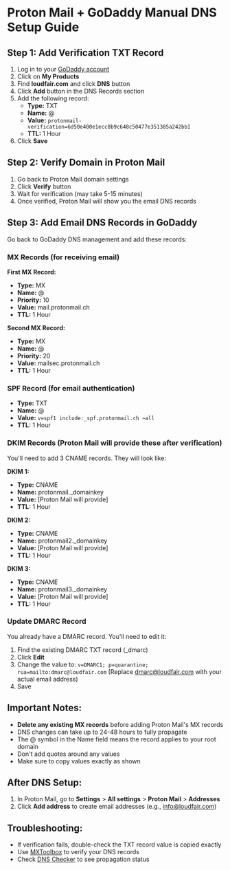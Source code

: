 # Proton Mail + GoDaddy Manual DNS Setup Guide

## Step 1: Add Verification TXT Record

1. Log in to your [GoDaddy account](https://account.godaddy.com)
2. Click on **My Products**
3. Find **loudfair.com** and click **DNS** button
4. Click **Add** button in the DNS Records section
5. Add the following record:
   - **Type:** TXT
   - **Name:** @ 
   - **Value:** `protonmail-verification=6d50e400e1ecc8b9c648c50477e351385a242bb1`
   - **TTL:** 1 Hour
6. Click **Save**

## Step 2: Verify Domain in Proton Mail

1. Go back to Proton Mail domain settings
2. Click **Verify** button
3. Wait for verification (may take 5-15 minutes)
4. Once verified, Proton Mail will show you the email DNS records

## Step 3: Add Email DNS Records in GoDaddy

Go back to GoDaddy DNS management and add these records:

### MX Records (for receiving email)

**First MX Record:**
- **Type:** MX
- **Name:** @
- **Priority:** 10
- **Value:** mail.protonmail.ch
- **TTL:** 1 Hour

**Second MX Record:**
- **Type:** MX
- **Name:** @
- **Priority:** 20
- **Value:** mailsec.protonmail.ch
- **TTL:** 1 Hour

### SPF Record (for email authentication)
- **Type:** TXT
- **Name:** @
- **Value:** `v=spf1 include:_spf.protonmail.ch ~all`
- **TTL:** 1 Hour

### DKIM Records (Proton Mail will provide these after verification)
You'll need to add 3 CNAME records. They will look like:

**DKIM 1:**
- **Type:** CNAME
- **Name:** protonmail._domainkey
- **Value:** [Proton Mail will provide]
- **TTL:** 1 Hour

**DKIM 2:**
- **Type:** CNAME
- **Name:** protonmail2._domainkey
- **Value:** [Proton Mail will provide]
- **TTL:** 1 Hour

**DKIM 3:**
- **Type:** CNAME
- **Name:** protonmail3._domainkey
- **Value:** [Proton Mail will provide]
- **TTL:** 1 Hour

### Update DMARC Record
You already have a DMARC record. You'll need to edit it:

1. Find the existing DMARC TXT record (_dmarc)
2. Click **Edit**
3. Change the value to: `v=DMARC1; p=quarantine; rua=mailto:dmarc@loudfair.com`
   (Replace dmarc@loudfair.com with your actual email address)
4. Save

## Important Notes:

- **Delete any existing MX records** before adding Proton Mail's MX records
- DNS changes can take up to 24-48 hours to fully propagate
- The @ symbol in the Name field means the record applies to your root domain
- Don't add quotes around any values
- Make sure to copy values exactly as shown

## After DNS Setup:

1. In Proton Mail, go to **Settings** > **All settings** > **Proton Mail** > **Addresses**
2. Click **Add address** to create email addresses (e.g., info@loudfair.com)

## Troubleshooting:

- If verification fails, double-check the TXT record value is copied exactly
- Use [MXToolbox](https://mxtoolbox.com/SuperTool.aspx) to verify your DNS records
- Check [DNS Checker](https://dnschecker.org) to see propagation status
